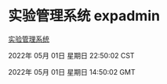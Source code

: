 # 实验管理系统 expadmin
[实验管理系统](http://59.174.25.66:56808/expadmin-782313d2-e1b1-4ea7-932e-3a55e6a1a4d0/)

2022年 05月 01日 星期日 22:50:02 CST

2022年 05月 01日 星期日 14:50:02 GMT
